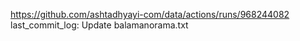 https://github.com/ashtadhyayi-com/data/actions/runs/968244082
last_commit_log: Update balamanorama.txt
